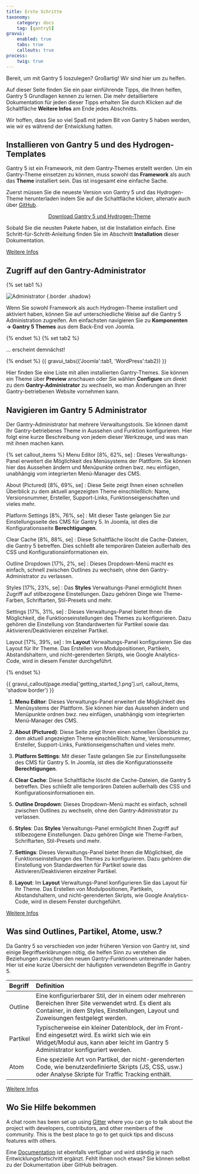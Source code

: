 ```yaml
---
title: Erste Schritte
taxonomy:
    category: docs
    tag: [gantry5]
gravui:
    enabled: true
    tabs: true
    callouts: true
process:
    twig: true
---
```


Bereit, um mit Gantry 5 loszulegen? Großartig! Wir sind hier um zu helfen.

Auf dieser Seite finden Sie ein paar einführende Tipps, die Ihnen helfen, Gantry 5 Grundlagen kennen zu lernen. Die mehr detailliertere Dokumentation für jeden dieser Tipps erhalten Sie durch Klicken auf die Schaltfläche **Weitere Infos** am Ende jedes Abschnitts. 

Wir hoffen, dass Sie so viel Spaß mit jedem Bit von Gantry 5 haben werden, wie wir es während der Entwicklung hatten.

## Installieren von Gantry 5 und des Hydrogen-Templates

Gantry 5 ist ein Framework, mit dem Gantry-Themes erstellt werden. Um ein Gantry-Theme einsetzen zu können, muss sowohl das **Framework** als auch das **Theme** installiert sein. Das ist insgesamt eine einfache Sache.

Zuerst müssen Sie die neueste Version von Gantry 5 und das Hydrogen-Theme herunterladen indem Sie auf die Schaltfläche klicken, altenativ auch über [GitHub](http://github.com/gantry/gantry5).

<div align="center"><a href="http://gantry.org/downloads" class="button"><i class="fa fa-fw fa-download"></i> Download Gantry 5 und Hydrogen-Theme</a></div>

Sobald Sie die neusten Pakete haben, ist die Installation einfach. Eine Schritt-für-Schritt-Anleitung finden Sie im Abschnitt **Installation** dieser Dokumentation.

<a href="../basics/installation" class="button"><i class="fa fa-fw fa-graduation-cap"></i> Weitere Infos</a>

## Zugriff auf den Gantry-Administrator

{% set tab1 %}

![Administrator](../../configure/gantry-admin/admin_access_1.png) {.border .shadow}

Wenn Sie sowohl Framework als auch Hydrogen-Theme installiert und aktiviert haben, können Sie auf unterschiedliche Weise auf die Gantry 5 Administration zugreifen. Am einfachsten navigieren Sie zu **Komponenten → Gantry 5 Themes** aus dem Back-End von Joomla. 


{% endset %}
{% set tab2 %}

... erscheint demnächst!

{% endset %}
{{ gravui_tabs({'Joomla':tab1, 'WordPress':tab2}) }}

Hier finden Sie eine Liste mit allen installierten Gantry-Themes. Sie können ein Theme über **Preview** anschauen oder Sie wählen **Configure** um direkt zu dem **Gantry-Administrator** zu wechseln, wo man Änderungen an Ihrer Gantry-betriebenen Website vornehmen kann.

## Navigieren im Gantry 5 Administrator

Der Gantry-Administrator hat mehrere Verwaltungstools. Sie können damit Ihr Gantry-betriebenes Theme in Aussehen und Funktion konfigurieren. Hier folgt eine kurze Beschreibung von jedem dieser Werkzeuge, und was man mit ihnen machen kann.

{% set callout_items %}
Menu Editor [8%, 62%, se]
    : Dieses Verwaltungs-Panel erweitert die Möglichkeit des Menüsystems der Plattform. Sie können hier das Aussehen ändern und Menüpunkte ordnen bwz. neu einfügen, unabhängig vom integrierten Menü-Manager des CMS.

About (Pictured) [8%, 69%, se]
    : Diese Seite zeigt Ihnen einen schnellen Überblick zu dem aktuell angezeigten Theme einschließlich: Name, Versionsnummer, Ersteller, Support-Links, Funktionseigenschaften und vieles mehr.

Platform Settings [8%, 76%, se]
    : Mit dieser Taste gelangen Sie zur Einstellungsseite des CMS für Gantry 5. In Joomla, ist dies die Konfigurationsseite **Berechtigungen**.

Clear Cache [8%, 88%, se]
    : Diese Schaltfläche löscht die Cache-Dateien, die Gantry 5 betreffen. Dies schließt alle temporären Dateien außerhalb des CSS und Konfigurationsinformationen ein.

Outline Dropdown [17%, 2%, se]
    : Dieses Dropdown-Menü macht es einfach, schnell zwischen Outlines zu wechseln, ohne den Gantry-Administrator zu verlassen.

Styles [17%, 23%, se]
    : Das **Styles** Verwaltungs-Panel ermöglicht Ihnen Zugriff auf stilbezogene Ein­stellungen. Dazu gehören Dinge wie Theme-Farben, Schriftarten, Stil-Presets und mehr.

Settings [17%, 31%, se]
    : Dieses Verwaltungs-Panel bietet Ihnen die Möglichkeit, die Funktionseinstellungen des Themes zu konfigurieren. Dazu gehören die Einstellung von Standardwerten für Partikel sowie das Aktivieren/Deaktivieren einzelner Partikel.

Layout [17%, 39%, se]
    : Im **Layout** Verwaltungs-Panel konfigurieren  Sie das Layout für Ihr Theme. Das Erstellen von Modulpositionen, Partikeln, Abstandshaltern, und nicht-gerenderten Skripts, wie Google Analytics-Code, wird in diesem Fenster durchgeführt.

{% endset %}

{{ gravui_callout(page.media['getting_started_1.png'].url, callout_items, 'shadow border') }}

1. **Menu Editor**: Dieses Verwaltungs-Panel erweitert die Möglichkeit des Menüsystems der Plattform. Sie können hier das Aussehen ändern und Menüpunkte ordnen bwz. neu einfügen, unabhängig vom integrierten Menü-Manager des CMS.

2. **About (Pictured)**: Diese Seite zeigt Ihnen einen schnellen Überblick zu dem aktuell angezeigten Theme einschließlich: Name, Versionsnummer, Ersteller, Support-Links, Funktionseigenschaften und vieles mehr.

3. **Platform Settings**: Mit dieser Taste gelangen Sie zur Einstellungsseite des CMS für Gantry 5. In Joomla, ist dies die Konfigurationsseite **Berechtigungen**.

4. **Clear Cache**: Diese Schaltfläche löscht die Cache-Dateien, die Gantry 5 betreffen. Dies schließt alle temporären Dateien außerhalb des CSS und Konfigurationsinformationen ein.

5. **Outline Dropdown**: Dieses Dropdown-Menü macht es einfach, schnell zwischen Outlines zu wechseln, ohne den Gantry-Administrator zu verlassen.

6. **Styles**: Das **Styles** Verwaltungs-Panel ermöglicht Ihnen Zugriff auf stilbezogene Ein­stellungen. Dazu gehören Dinge wie Theme-Farben, Schriftarten, Stil-Presets und mehr.

7. **Settings**: Dieses Verwaltungs-Panel bietet Ihnen die Möglichkeit, die Funktionseinstellungen des Themes zu konfigurieren. Dazu gehören die Einstellung von Standardwerten für Partikel sowie das Aktivieren/Deaktivieren einzelner Partikel.

8. **Layout**: Im **Layout** Verwaltungs-Panel konfigurieren  Sie das Layout für Ihr Theme. Das Erstellen von Modulpositionen, Partikeln, Abstandshaltern, und nicht-gerenderten Skripts, wie Google Analytics-Code, wird in diesem Fenster durchgeführt.

<a href="../configure/gantry-admin" class="button"><i class="fa fa-fw fa-graduation-cap"></i> Weitere Infos</a>

## Was sind Outlines, Partikel, Atome, usw.?

Da Gantry 5 so verschieden von jeder früheren Version von Gantry ist, sind einige Begriffserklärungen nötig, die helfen Sinn zu verstehen die Beziehungen zwischen den neuen Gantry-Funktionen untereinander haben. Hier ist eine kurze Übersicht der häufigsten verwendeten Begriffe in Gantry 5.

| Begriff     | Definition                                                                                                                                             |
| :-----   | :-----                                                                                                                                                 |
| Outline  | Eine konfigurierbarer Stil, der in einem oder mehreren Bereichen Ihrer Site verwendet wtrd. Es dient als Container, in dem Styles, Einstellungen, Layout und Zuweisungen festgelegt werden.         |
| Partikel | Typischerweise ein kleiner Datenblock, der im Front-End eingesetzt wird. Es wirkt sich wie ein Widget/Modul aus, kann aber leicht im Gantry 5 Administrator konfiguriert werden. |
| Atom     | Eine spezielle Art von Partikel, der nicht-gerenderten Code, wie benutzerdefinierte Skripts (JS, CSS, usw.) oder Analyse Skripte für Traffic Tracking enthält.                |

<a href="../basics/terminology" class="button"><i class="fa fa-fw fa-graduation-cap"></i> Weitere Infos</a>

## Wo Sie Hilfe bekommen

A chat room has been set up using [Gitter](https://gitter.im/gantry/gantry5) where you can go to talk about the project with developers, contributors, and other members of the community. This is the best place to go to get quick tips and discuss features with others.

Eine [Documentation](http://docs.gantry.org) ist ebenfalls verfügbar und wird ständig je nach Entwicklungsfortschritt ergänzt. Fehlt Ihnen noch etwas? Sie können selbst zu der Dokumentation über GitHub beitragen.
